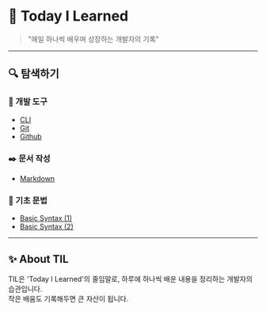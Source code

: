 # 📖 Today I Learned

> "매일 하나씩 배우며 성장하는 개발자의 기록"

---

## 🔍 탐색하기

### 🔧 개발 도구
- [CLI](/cli)
- [Git](/git)
- [Github](/github)

### ✒️ 문서 작성
- [Markdown](/Markdown)

### 🧱 기초 문법
- [Basic Syntax (1)](/basic_syntax_1)
- [Basic Syntax (2)](/basic_syntax_2)

---

## ✨ About TIL
TIL은 'Today I Learned'의 줄임말로, 하루에 하나씩 배운 내용을 정리하는 개발자의 습관입니다.  
작은 배움도 기록해두면 큰 자산이 됩니다.

